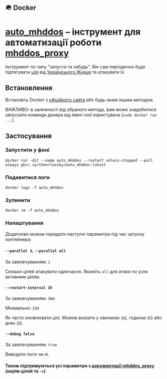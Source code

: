 ## 🪖 Docker

# [auto_mhddos](https://github.com/theorlovsky/auto_mhddos) – інструмент для автоматизації роботи [mhddos_proxy](https://github.com/porthole-ascend-cinnamon/mhddos_proxy)

Інструмент по типу "запусти та забудь". Він сам періодично буде
підтягувати [цілі](https://raw.githubusercontent.com/Aruiem234/auto_mhddos/main/runner_targets)
від [Українського Жнеця](https://t.me/ukrainian_reaper_ddos) та атакувати їх.

## Встановлення

Встановіть Docker з [офіційного сайта](https://docs.docker.com/get-docker/) або будь-яким іншим методом.

ВАЖЛИВО: в залежності від обраного метода, вам може знадобитися запускати команди докера від імені root
користувача (`sudo docker run ...`).

## Застосування

### Запустити у фоні

```shell
docker run -dit --name auto_mhddos --restart unless-stopped --pull always ghcr.io/theorlovsky/auto_mhddos:latest
```

### Подивитися логи

```shell
docker logs -f auto_mhddos
```

### Зупинити

```shell
docker rm -f auto_mhddos
```

### Налаштування

Додатково можна передати наступні параметри під час запуску контейнера:

#### `--parallel 3`, `--parallel all`

За замовчуванням: `1`

Скільки цілей атакувати одночасно. Вкажіть `all` для атаки по усім активним цілям.

#### `--restart-interval 1h`

За замовчуванням: `30m`

Мінімально: `15m`

Як часто оновлювати цілі. Можна вказати у хвилинах (`m`), годинах (`h`) або днях (`d`).

#### `--debug false`

За замовчуванням: `true`

Виводити логи чи ні.

#### Також підтримуються усі параметри з [документації mhddos_proxy](https://github.com/porthole-ascend-cinnamon/mhddos_proxy#usage) (окрім цілей та `-c`)
  
  
